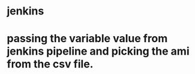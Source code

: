 # jenkins
# passing the variable value from jenkins pipeline and picking the ami from the csv file.
